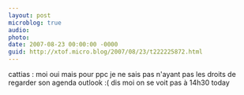 ```yaml
---
layout: post
microblog: true
audio: 
photo: 
date: 2007-08-23 00:00:00 -0000
guid: http://xtof.micro.blog/2007/08/23/t222225872.html
---
```

cattias : moi oui mais pour ppc je ne sais pas n'ayant pas les droits de regarder son agenda outlook :( dis moi on se voit pas à 14h30 today

